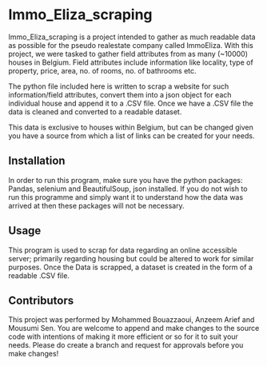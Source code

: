 # Immo_Eliza_scraping

Immo_Eliza_scraping is a project intended to gather as much readable data as possible for the pseudo realestate company called ImmoEliza. With this project, we were tasked to gather field attributes from as many (~10000) houses in Belgium. Field attributes include information like locality, type of property, price, area, no. of rooms, no. of bathrooms etc.

The python file included here is written to scrap a website for such information/field attributes, convert them into a json object for each individual house and append it to a .CSV file.
Once we have a .CSV file the data is cleaned and converted to a readable dataset.

This data is exclusive to houses within Belgium, but can be changed given you have a source from which a list of links can be created for your needs.

## Installation

In order to run this program, make sure you have the python packages: Pandas, selenium and BeautifulSoup, json installed. If you do not wish to run this programme and simply want it to understand how the data was arrived at then these packages will not be necessary.


## Usage

This program is used to scrap for data regarding an online accessible server; primarily regarding housing but could be altered to work for similar purposes.
Once the Data is scrapped, a dataset is created in the form of a readable .CSV file.


## Contributors
This project was performed by Mohammed Bouazzaoui, Anzeem Arief and Mousumi Sen. You are welcome to append and make changes to the source code with intentions of making it more efficient or so for it to suit your needs. Please do create a branch and request for approvals before you make changes!
